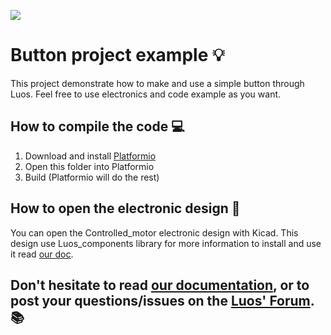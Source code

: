 ![](https://github.com/Luos-io/Mod_button/workflows/Build/badge.svg)

# Button project example :bulb:
This project demonstrate how to make and use a simple button through Luos. Feel free to use electronics and code example as you want.

## How to compile the code :computer:

 1. Download and install [Platformio](https://platformio.org/platformio-ide)
 2. Open this folder into Platformio
 3. Build (Platformio will do the rest)

## How to open the electronic design :electric_plug:
You can open the Controlled_motor electronic design with Kicad. This design use Luos_components library for more information to install and use it read [our doc](https://doc.luos.io).

## Don't hesitate to read [our documentation](https://doc.luos.io), or to post your questions/issues on the [Luos' Forum](https://community.luos.io). :books:
